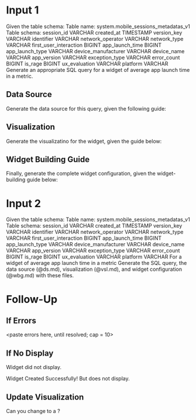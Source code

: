 # Input 1

Given the table schema:
Table name:
system.mobile_sessions_metadatas_v1
Table schema:
session_id
VARCHAR
created_at
TIMESTAMP
version_key
VARCHAR
identifier
VARCHAR
network_operator
VARCHAR
network_type
VARCHAR
first_user_interaction
BIGINT
app_launch_time
BIGINT
app_launch_type
VARCHAR
device_manufacturer
VARCHAR
device_name
VARCHAR
app_version
VARCHAR
exception_type
VARCHAR
error_count
BIGINT
is_rage
BIGINT
ux_evaluation
VARCHAR
platform
VARCHAR
Generate an appropriate SQL query for a widget of
average app launch time
in a
metric.

## Data Source

Generate the data source for this query, given the following guide:
<insert data source guide here>

## Visualization

Generate the visualizatino for the widget, given the guide below:
<insert visualization guide here>

## Widget Building Guide

Finally, generate the complete widget configuration, given the widget-building guide below:
<insert widget-building guide here>

# Input 2

Given the table schema:
Table name:
system.mobile_sessions_metadatas_v1
Table schema:
session_id
VARCHAR
created_at
TIMESTAMP
version_key
VARCHAR
identifier
VARCHAR
network_operator
VARCHAR
network_type
VARCHAR
first_user_interaction
BIGINT
app_launch_time
BIGINT
app_launch_type
VARCHAR
device_manufacturer
VARCHAR
device_name
VARCHAR
app_version
VARCHAR
exception_type
VARCHAR
error_count
BIGINT
is_rage
BIGINT
ux_evaluation
VARCHAR
platform
VARCHAR
For a widget of
average app launch time
in a
metric
Generate the SQL query, the data source (@ds.md), visualization (@vsl.md), and widget configuration (@wbg.md) with these files.
<insert ds.md>
<insert vsl.md>
<insert wbg.md>

# Follow-Up

## If Errors

<paste errors here, until resolved; cap = 10>

## If No Display

Widget did not display.

Widget Created Successfully! But does not display.

## Update Visualization

Can you change to a
<visualization type>?
